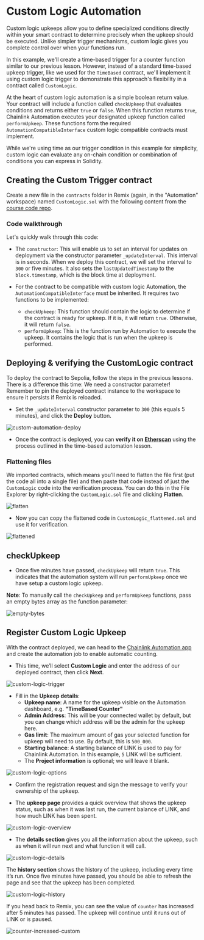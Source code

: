 # Custom Logic Automation

Custom logic upkeeps allow you to define specialized conditions directly within your smart contract to determine precisely when the upkeep should be executed. Unlike simpler trigger mechanisms, custom logic gives you complete control over when your functions run.

In this example, we'll create a time-based trigger for a counter function similar to our previous lesson. However, instead of a standard time-based upkeep trigger, like we used for the `TimeBased` contract, we'll implement it using custom logic trigger to demonstrate this approach's flexibility in a contract called `CustomLogic`.

At the heart of custom logic automation is a simple boolean return value. Your contract will include a function called `checkUpkeep` that evaluates conditions and returns either `true` or `false`. When this function returns `true`, Chainlink Automation executes your designated upkeep function called `performUpkeep`. These functions form the required `AutomationCompatibleInterface` custom logic compatible contracts must implement.

While we're using time as our trigger condition in this example for simplicity, custom logic can evaluate any on-chain condition or combination of conditions you can express in Solidity.

## Creating the Custom Trigger contract

Create a new file in the `contracts` folder in Remix (again, in the "Automation" workspace) named `CustomLogic.sol` with the following content from the [course code repo](https://github.com/ciaranightingale/chainlink-fundamentals-code/blob/main/automation/CustomLogic.sol).

### Code walkthrough

Let's quickly walk through this code:

- The `constructor`: This will enable us to set an interval for updates on deployment via the constructor parameter `_updateInterval`. This interval is in seconds. When we deploy this contract, we will set the interval to `300` or five minutes. It also sets the `lastUpdatedTimestamp` to the `block.timestamp`, which is the block time at deployment.

- For the contract to be compatible with custom logic Automation, the `AutomationCompatibleInterface` must be inherited. It requires two functions to be implemented:
    - `checkUpkeep`: This function should contain the logic to determine if the contract is ready for upkeep. If it is, it will return `true`. Otherwise, it will return `false`.
    - `performUpkeep`: This is the function run by Automation to execute the upkeep. It contains the logic that is run when the upkeep is performed.

## Deploying & verifying the CustomLogic contract

To deploy the contract to Sepolia, follow the steps in the previous lessons. There is a difference this time: We need a constructor parameter! Remember to pin the deployed contract instance to the workspace to ensure it persists if Remix is reloaded.

- Set the `_updateInterval` constructor parameter to `300` (this equals 5 minutes), and click the **Deploy** button.

![custom-automation-deploy](../assets/custom-automation-deploy.png)

- Once the contract is deployed, you can **verify it on [Etherscan](https://sepolia.etherscan.io/)** using the process outlined in the time-based automation lesson. 

### Flattening files

We imported contracts, which means you’ll need to flatten the file first (put the code all into a single file) and then paste that code instead of just the `CustomLogic` code into the verification process. You can do this in the File Explorer by right-clicking the `CustomLogic.sol` file and clicking **Flatten**.

![flatten](../assets/flatten.png)

- Now you can copy the flattened code in `CustomLogic_flattened.sol` and use it for verification.

![flattened](../assets/flattened.png)

## checkUpkeep

- Once five minutes have passed, `checkUpkeep` will return `true`. This indicates that the automation system will run `performUpkeep` once we have setup a custom logic upkeep. 

**Note**: To manually call the `checkUpkeep` and `performUpkeep` functions, pass an empty bytes array as the function parameter:

![empty-bytes](../assets/empt-bytes.png)

## Register Custom Logic Upkeep

With the contract deployed, we can head to the [Chainlink Automation app](https://automation.chain.link/) and create the automation job to enable automatic counting.

- This time, we’ll select **Custom Logic** and enter the address of our deployed contract, then click **Next**.

![custom-logic-trigger](../assets/custom-logic-trigger.png)

- Fill in the **Upkeep details**: 
    - **Upkeep name**: A name for the upkeep visible on the Automation dashboard, e.g. **"TimeBased Counter"**
    - **Admin Address**: This will be your connected wallet by default, but you can change which address will be the admin for the upkeep here.
    - **Gas limit**: The maximum amount of gas your selected function for upkeep will need to use. By default, this is `500_000`.
    - **Starting balance**: A starting balance of LINK is used to pay for Chainlink Automation. In this example, `5` LINK will be sufficient.
    - The **Project information** is optional; we will leave it blank.

![custom-logic-options](../assets/custom-logic-options.png)

- Confirm the registration request and sign the message to verify your ownership of the upkeep.

- The **upkeep page** provides a quick overview that shows the upkeep status, such as when it was last run, the current balance of LINK, and how much LINK has been spent.

![custom-logic-overview](../assets/custom-logic-overview.png)

- The **details section** gives you all the information about the upkeep, such as when it will run next and what function it will call.

![custom-logic-details](../assets/custom-logic-details.png)

The **history section** shows the history of the upkeep, including every time it’s run. Once five minutes have passed, you should be able to refresh the page and see that the upkeep has been completed.

![custom-logic-history](../assets/custom-logic-history.png)

If you head back to Remix, you can see the value of `counter` has increased after 5 minutes has passed. The upkeep will continue until it runs out of LINK or is paused.

![counter-increased-custom](../assets/counter-increated-customs.png)

